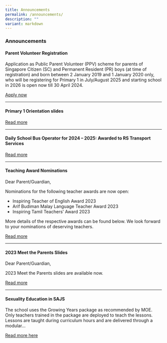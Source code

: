 ```yaml
---
title: Announcements
permalink: /announcements/
description: ""
variant: markdown
---
```

### Announcements

#### Parent Volunteer Registration

Application as Public Parent Volunteer (PPV) scheme for parents of Singapore Citizen (SC) and Permanent Resident (PR) boys (at time of registration) and born between 2 January 2019 and 1 January 2020 only, who will be registering for Primary 1 in July/August 2025 and starting school in 2026 is open now till 30 April 2024.

[Apply now](https://form.gov.sg/6600d251ef5d3fbd8a3aaff6)


***

#### Primary 1 Orientation slides

[Read more](https://www.saintandrewsjunior.moe.edu.sg/letters-and-updates/p1orientation2024/)


***


#### Daily School Bus Operator for 2024 – 2025: Awarded to RS Transport Services

[Read more](https://www.saintandrewsjunior.moe.edu.sg/announcements-daily-school-bus-operator-for-2024-2025)

* * *

#### Teaching Award Nominations

Dear Parent/Guardian,

Nominations for the following teacher awards are now open:

*   Inspiring Teacher of English Award 2023
*   Arif Budiman Malay Language Teacher Award 2023
*   Inspiring Tamil Teachers’ Award 2023

More details of the respective awards can be found below. We look forward to your nominations of deserving teachers.

[Read more](/letters-and-updates/teachingawardnominations/)

* * *

#### 2023 Meet the Parents Slides

Dear Parent/Guardian,

2023 Meet the Parents slides are available now.

[Read more](/letters-and-updates/2023mtp/)

* * *


#### Sexuality Education in SAJS

The school uses the Growing Years package as recommended by MOE. Only teachers trained in the package are deployed to teach the lessons. Lessons are taught during curriculum hours and are delivered through a modular...  
  
[Read more here](https://staging.dnfzur975cvj1.amplifyapp.com/committee/Character-Education/sexuality-education/)